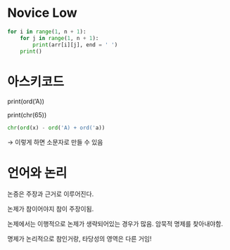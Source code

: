 # Novice Low

```python
for i in range(1, n + 1):
	for j in range(1, n + 1):
		print(arr[i][j], end = ' ')
	print()

```

# 아스키코드

print(ord(’A))

print(chr(65))

```python
chr(ord(x) - ord('A) + ord('a))
```

→ 이렇게 하면 소문자로 만들 수 있음

# 언어와 논리

논증은 주장과 근거로 이루어진다.

논제가 참이어야지 참이 주장이됨.

논제에서는 이행적으로 논제가 생략되어있는 경우가 많음. 암묵적 명제를 찾아내야함.

명제가 논리적으로 참인거랑, 타당성의 영역은 다른 거임!
